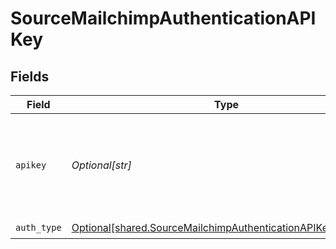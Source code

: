 # SourceMailchimpAuthenticationAPIKey


## Fields

| Field                                                                                                                                              | Type                                                                                                                                               | Required                                                                                                                                           | Description                                                                                                                                        |
| -------------------------------------------------------------------------------------------------------------------------------------------------- | -------------------------------------------------------------------------------------------------------------------------------------------------- | -------------------------------------------------------------------------------------------------------------------------------------------------- | -------------------------------------------------------------------------------------------------------------------------------------------------- |
| `apikey`                                                                                                                                           | *Optional[str]*                                                                                                                                    | :heavy_check_mark:                                                                                                                                 | Mailchimp API Key. See the <a href="https://docs.airbyte.com/integrations/sources/mailchimp">docs</a> for information on how to generate this key. |
| `auth_type`                                                                                                                                        | [Optional[shared.SourceMailchimpAuthenticationAPIKeyAuthType]](undefined/models/shared/sourcemailchimpauthenticationapikeyauthtype.md)             | :heavy_check_mark:                                                                                                                                 | N/A                                                                                                                                                |